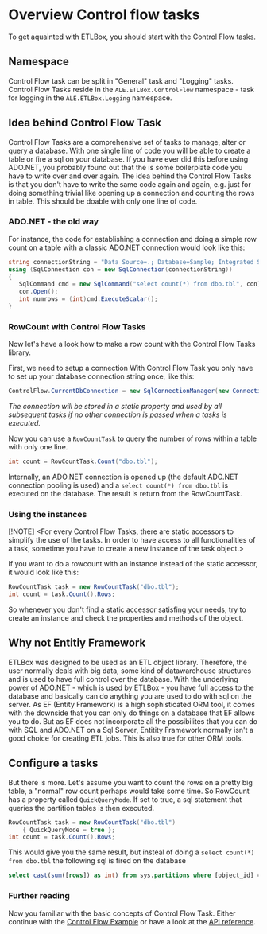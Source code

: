 ﻿# Overview Control flow tasks

To get aquainted with ETLBox, you should start with the Control Flow tasks. 

## Namespace

Control Flow task can be split in "General" task and "Logging" tasks. Control Flow Tasks reside in the `ALE.ETLBox.ControlFlow` namespace -
task for logging in the `ALE.ETLBox.Logging` namespace.

## Idea behind Control Flow Task

Control Flow Tasks are a comprehensive set of tasks to manage, alter or query a database. 
With one single line of code you will be able to create a table or fire a sql on your database. 
If you have ever did this before using ADO.NET, you probably found out that the is some boilerplate code you have to write over and over again. 
The idea behind the Control Flow Tasks is that you don't have to write the same code again and again, e.g. just for doing something trivial like opening up a connection 
and counting the rows in table. This should be doable with only one line of code.

### ADO.NET - the old way

For instance, the code for establishing a connection and doing a simple row count on a table with a classic ADO.NET connection would look like this:

```C#
string connectionString = "Data Source=.; Database=Sample; Integrated Security=SSPI";
using (SqlConnection con = new SqlConnection(connectionString))
{
   SqlCommand cmd = new SqlCommand("select count(*) from dbo.tbl", con);
   con.Open();
   int numrows = (int)cmd.ExecuteScalar();   
}
```

### RowCount with Control Flow Tasks

Now let's have a look how to make a row count with the Control Flow Tasks library. 

First, we need to setup a connection
With Control Flow Task you only have to set up your database connection string once, like this:

```C#
ControlFlow.CurrentDbConnection = new SqlConnectionManager(new ConnectionString("Data Source=.; Database=Sample; Integrated Security=SSPI""));
```

*The connection will be stored in a static property and used by all subsequent tasks if no other connection is passed when a tasks is executed.*

Now you can use a `RowCountTask` to query the number of rows within a table with only one line.

```C#
int count = RowCountTask.Count("dbo.tbl");
```

Internally, an ADO.NET connection is opened up (the default ADO.NET connection pooling is used) and a `select count(*) from dbo.tbl` is executed on the database. 
The result is return from the RowCountTask. 

### Using the instances

[!NOTE]
<For every Control Flow Tasks, there are static accessors to simplify the use of the tasks. In order to have access to all functionalities of a task, sometime you 
have to create a new instance of the task object.>

If you want to do a rowcount with an instance instead of the static accessor, it would look like this:
```C#
RowCountTask task = new RowCountTask("dbo.tbl");
int count = task.Count().Rows;
```

So whenever you don't find a static accessor satisfing your needs, try to create an instance and check the properties and methods of the object.


## Why not Entitiy Framework

ETLBox was designed to be used as an ETL object library. Therefore, the user normally deals with big data, some kind of datawarehouse structures and is used to
have full control over the database. With the underlying power of ADO.NET - which is used by ETLBox - you have full access to the database and basically can do anything 
you are used to do with sql on the server. As EF (Entity Framework) is a high sophisticated ORM tool, it comes with the downside that you can only do things on a database that
EF allows you to do. But as EF does not incorporate all the possibilites that you can do with SQL and ADO.NET on a Sql Server, Entitity Framework normally isn't a 
good choice for creating ETL jobs. This is also true for other ORM tools.


## Configure a tasks

But there is more. Let's assume you want to count the rows on a pretty big table, a "normal" row count perhaps would take some time. So RowCount has a property called
`QuickQueryMode`. If set to true, a sql statement that queries the partition tables is then executed. 

```C#
RowCountTask task = new RowCountTask("dbo.tbl") 
	{ QuickQueryMode = true };
int count = task.Count().Rows;
```

This would give you the same result, but insteal of doing a `select count(*) from dbo.tbl` the following sql is fired on the database
```sql
select cast(sum([rows]) as int) from sys.partitions where [object_id] = object_id(N'dbo.tbl') and index_id in (0,1)
```

### Further reading

Now you familiar with the basic concepts of Control Flow Task. Either continue with the [Control Flow Example](example_controlflow.md) 
or have a look at the [API reference](../api/index.md).